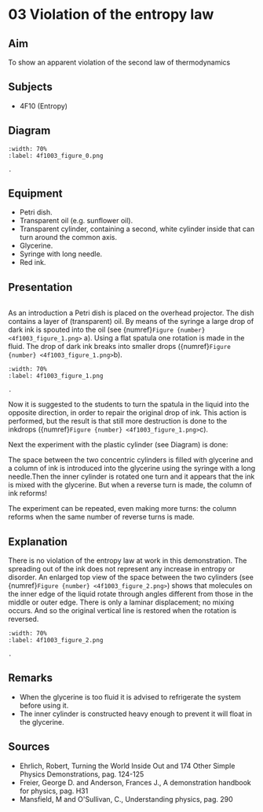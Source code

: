 # 03 Violation of the entropy law  
  
## Aim   
 To show an apparent violation of the second law of thermodynamics    
  
## Subjects   
* 4F10 (Entropy)   

## Diagram
   
```{figure} figures/figure_0.png
:width: 70%  
:label: 4f1003_figure_0.png  

. 
```

## Equipment
 *  Petri dish. 
 *  Transparent oil (e.g. sunflower oil). 
 *  Transparent cylinder, containing a second, white cylinder inside that can turn around the common axis. 
 *  Glycerine. 
 *  Syringe with long needle. 
 *  Red ink.
    
  
## Presentation   

```{iframe} https://www.youtube.com/embed/sqekFe3OHYo?si=qUbX-nqCOMq4QCBF
```

As an introduction a Petri dish is placed on the overhead projector. The dish contains a layer of (transparent) oil. By means of the syringe a large drop of dark ink is spouted into the oil (see {numref}`Figure {number} <4f1003_figure_1.png>` a). Using a flat spatula one rotation is made in the fluid. The drop of dark ink breaks into smaller drops ({numref}`Figure {number} <4f1003_figure_1.png>`b).    

```{figure} figures/figure_1.png
:width: 70%  
:label: 4f1003_figure_1.png  

. 
```

Now it is suggested to the students to turn the spatula in the liquid into the opposite direction, in order to repair the original drop of ink. This action is performed, but the result is that still more destruction is done to the inkdrops ({numref}`Figure {number} <4f1003_figure_1.png>`c).

Next the experiment with the plastic cylinder (see Diagram) is done:

The space between the two concentric cylinders is filled with glycerine and a column of ink is introduced into the glycerine using the syringe with a long needle.Then the inner cylinder is rotated one turn and it appears that the ink is mixed with the glycerine. But when a reverse turn is made, the column of ink reforms!

The experiment can be repeated, even making more turns: the column reforms when the same number of reverse turns is made.
  
## Explanation   
There is no violation of the entropy law at work in this demonstration. The spreading out of the ink does not represent any increase in entropy or disorder. An enlarged top view of the space between the two cylinders (see {numref}`Figure {number} <4f1003_figure_2.png>`) shows that molecules on the inner edge of the liquid rotate through angles different from those in the middle or outer edge. There is only a laminar displacement; no mixing occurs. And so the original vertical line is restored when the rotation is reversed.

```{figure} figures/figure_2.png
:width: 70%  
:label: 4f1003_figure_2.png  

. 
```

## Remarks
 *  When the glycerine is too fluid it is advised to refrigerate the system before using it. 
 *  The inner cylinder is constructed heavy enough to prevent it will float in the glycerine.
   
  
## Sources
 *  Ehrlich, Robert, Turning the World Inside Out and 174 Other Simple Physics Demonstrations, pag. 124-125 
 *  Freier, George D. and Anderson, Frances J., A demonstration handbook for physics, pag. H31 
 *  Mansfield, M and O'Sullivan, C., Understanding physics, pag. 290
  
